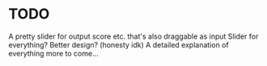 # TODO
A pretty slider for output score etc. that's also draggable as input
Slider for everything?
Better design? (honesty idk)
A detailed explanation of everything
more to come...
